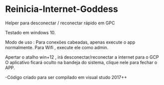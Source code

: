 # Reinicia-Internet-Goddess
Helper para desconectar / reconectar rápido em GPC

Testado em windows 10.

Modo de uso :
Para conexões cabeadas, apenas execute o app normalmente.
Para Wifi , execute ele como admin.

Apertar o atalho win+12 , irá desconectar/reconectar a internet para o GCP
O aplicativo ficará oculto na bandeja do sistema, clique nele para fechar o APP.



-Código criado para ser compilado em visual studo 2017++
